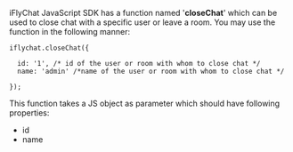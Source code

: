 iFlyChat JavaScript SDK has a function named '**closeChat**' which can be used to close chat with a specific user or leave a room. You may use the function in the following manner:
~~~
iflychat.closeChat({

  id: '1', /* id of the user or room with whom to close chat */
  name: 'admin' /*name of the user or room with whom to close chat */

});
~~~

This function takes a JS object as parameter which should have following properties:

* id
* name